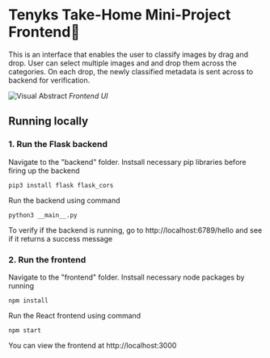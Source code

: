 # Tenyks Take-Home Mini-Project Frontend🦾

This is an interface that enables the user to classify images by drag and drop. User can select multiple images and and drop them across the categories. On each drop, the newly classified metadata is sent across to backend for verification. 

![Visual Abstract](ui.gif)
_Frontend UI_


## Running locally

### 1. Run the Flask backend 

Navigate to the "backend" folder. Instsall necessary pip libraries before firing up the backend

```pip3 install flask flask_cors```

Run the backend using command

```python3 __main__.py```

To verify if the backend is running, go to http://localhost:6789/hello and see if it returns a success message

### 2. Run the frontend 

Navigate to the "frontend" folder. Instsall necessary node packages by running

```npm install```

Run the React frontend using command

```npm start```

You can view the frontend at http://localhost:3000



 

